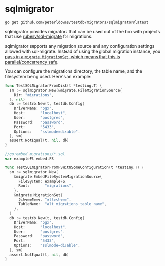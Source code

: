 # sqlmigrator

```shell
go get github.com/peterldowns/testdb/migrators/sqlmigrator@latest
```

sqlmigrator provides migrators that can be used out of the box with projects that use [rubenv/sql-migrate](https://github.com/rubenv/sql-migrate) for migrations.

sqlmigrator supports any migration source and any configuration settings allowed with sql-migrate. Instead of using the global migration instance,
you [pass in a `migrate.MigrationSet`, which means that this is parallel/concurrency safe](https://github.com/rubenv/sql-migrate/issues/226#issuecomment-1268127309).

You can configure the migrations directory, the table name, and the filesystem
being used. Here's an example:

```go
func TestSQLMigratorFromDisk(t *testing.T) {
  sm := sqlmigrator.New(&migrate.FileMigrationSource{
    Dir: "migrations",
  }, nil)
  db := testdb.New(t, testdb.Config{
    DriverName: "pgx",
    Host:       "localhost",
    User:       "postgres",
    Password:   "password",
    Port:       "5433",
    Options:    "sslmode=disable",
  }, sm)
  assert.NotEqual(t, nil, db)
}

//go:embed migrations/*.sql
var exampleFS embed.FS

func TestSQLMigratorFromFSWithSomeConfiguration(t *testing.T) {
  sm := sqlmigrator.New(
    &migrate.EmbedFileSystemMigrationSource{
      FileSystem: exampleFS,
      Root:       "migrations",
    },
    &migrate.MigrationSet{
      SchemaName: "altschema",
      TableName:  "alt_migrations_table_name",
    },
  )
  db := testdb.New(t, testdb.Config{
    DriverName: "pgx",
    Host:       "localhost",
    User:       "postgres",
    Password:   "password",
    Port:       "5433",
    Options:    "sslmode=disable",
  }, sm)
  assert.NotEqual(t, nil, db)
}
```